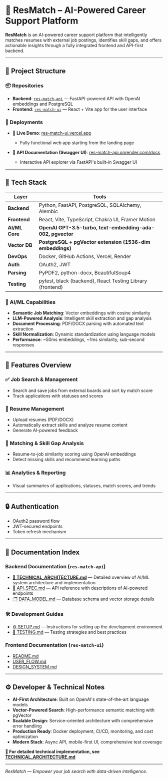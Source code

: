 # 🧠 ResMatch – AI-Powered Career Support Platform

**ResMatch** is an AI-powered career support platform that intelligently matches resumes with external job postings, identifies skill gaps, and offers actionable insights through a fully integrated frontend and API-first backend.

---

## 🔗 Project Structure

### 📦 Repositories

- **Backend**: [`res-match-api`](https://github.com/s1120258/res-match-api) — FastAPI-powered API with OpenAI embeddings and PostgreSQL
- **Frontend**: [`res-match-ui`](https://github.com/s1120258/res-match-ui) — React + Vite app for the user interface

### 🚀 Deployments

- **🔹 Live Demo**: [res-match-ui.vercel.app](https://res-match-ui.vercel.app)

  - Fully functional web app starting from the landing page

- **🔹 API Documentation (Swagger UI)**: [res-match-api.onrender.com/docs](https://res-match-api.onrender.com/docs)
  - Interactive API explorer via FastAPI's built-in Swagger UI

---

## 🧰 Tech Stack

| Layer          | Tools                                                      |
| -------------- | ---------------------------------------------------------- |
| **Backend**    | Python, FastAPI, PostgreSQL, SQLAlchemy, Alembic           |
| **Frontend**   | React, Vite, TypeScript, Chakra UI, Framer Motion          |
| **AI/ML Core** | **OpenAI GPT-3.5-turbo, text-embedding-ada-002, pgvector** |
| **Vector DB**  | **PostgreSQL + pgVector extension (1536-dim embeddings)**  |
| **DevOps**     | Docker, GitHub Actions, Vercel, Render                     |
| **Auth**       | OAuth2, JWT                                                |
| **Parsing**    | PyPDF2, python-docx, BeautifulSoup4                        |
| **Testing**    | pytest, black (backend), React Testing Library (frontend)  |

### 🤖 AI/ML Capabilities

- **Semantic Job Matching**: Vector embeddings with cosine similarity
- **LLM-Powered Analysis**: Intelligent skill extraction and gap analysis
- **Document Processing**: PDF/DOCX parsing with automated text extraction
- **Skill Normalization**: Dynamic standardization using language models
- **Performance**: ~50ms embeddings, ~1ms similarity, sub-second responses

---

## 📝 Features Overview

### ✅ Job Search & Management

- Search and save jobs from external boards and sort by match score
- Track applications with statuses and scores

### 📄 Resume Management

- Upload resumes (PDF/DOCX)
- Automatically extract skills and analyze resume content
- Generate AI-powered feedback

### 🤖 Matching & Skill Gap Analysis

- Resume-to-job similarity scoring using OpenAI embeddings
- Detect missing skills and recommend learning paths

### 📊 Analytics & Reporting

- Visual summaries of applications, statuses, match scores, and trends

---

## 🔒 Authentication

- OAuth2 password flow
- JWT-secured endpoints
- Token refresh mechanism

---

## 📁 Documentation Index

### Backend Documentation (`res-match-api`)

- **[🧠 TECHNICAL_ARCHITECTURE.md](./docs/TECHNICAL_ARCHITECTURE.md)** — Detailed overview of AI/ML system architecture and implementation
- [📁 API_SPEC.md](./docs/API_SPEC.md) — API reference with descriptions of AI-powered endpoints
- [🗂️ DATA_MODEL.md](./docs/DATA_MODEL.md) — Database schema and vector storage details

### 🛠️ Development Guides

- [⚙️ SETUP.md](./docs/SETUP.md) — Instructions for setting up the development environment
- [🧪 TESTING.md](./docs/TESTING.md) — Testing strategies and best practices

### Frontend Documentation (`res-match-ui`)

- [README.md](https://github.com/s1120258/res-match-ui/blob/main/README.md)
- [USER_FLOW.md](https://github.com/s1120258/res-match-ui/blob/main/docs/USER_FLOW.md)
- [DESIGN_SYSTEM.md](https://github.com/s1120258/res-match-ui/blob/main/docs/DESIGN_SYSTEM.md)

---

## ⚙️ Developer & Technical Notes

- **AI-First Architecture**: Built on OpenAI's state-of-the-art language models
- **Vector-Powered Search**: High-performance semantic matching with pgVector
- **Scalable Design**: Service-oriented architecture with comprehensive error handling
- **Production Ready**: Docker deployment, CI/CD, monitoring, and cost optimization
- **Modern Stack**: Async API, mobile-first UI, comprehensive test coverage

**📖 For detailed technical implementation, see [TECHNICAL_ARCHITECTURE.md](./docs/TECHNICAL_ARCHITECTURE.md)**

---

_ResMatch — Empower your job search with data-driven intelligence._

